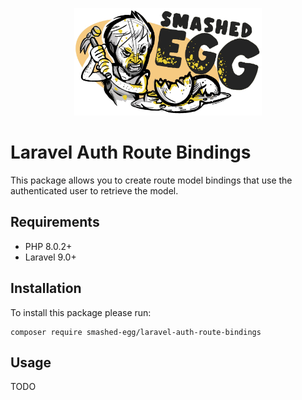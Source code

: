 <p align="center">
  <img src="https://raw.githubusercontent.com/smashed-egg/.github/05d922c99f1a3bddea88339064534566b941eca9/profile/main.jpg" width="300">
</p>

# Laravel Auth Route Bindings

This package allows you to create route model bindings that use the authenticated user to retrieve the model.

## Requirements

* PHP 8.0.2+
* Laravel 9.0+

## Installation

To install this package please run:

```
composer require smashed-egg/laravel-auth-route-bindings
```
## Usage

TODO
